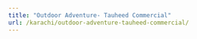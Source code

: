 ```yaml
---
title: "Outdoor Adventure- Tauheed Commercial"
url: /karachi/outdoor-adventure-tauheed-commercial/
---
```

